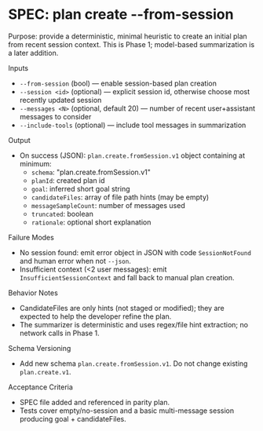 # SPEC: plan create --from-session

Purpose: provide a deterministic, minimal heuristic to create an initial plan from recent session context. This is Phase 1; model-based summarization is a later addition.

Inputs
- `--from-session` (bool) — enable session-based plan creation
- `--session <id>` (optional) — explicit session id, otherwise choose most recently updated session
- `--messages <N>` (optional, default 20) — number of recent user+assistant messages to consider
- `--include-tools` (optional) — include tool messages in summarization

Output
- On success (JSON): `plan.create.fromSession.v1` object containing at minimum:
  - `schema`: "plan.create.fromSession.v1"
  - `planId`: created plan id
  - `goal`: inferred short goal string
  - `candidateFiles`: array of file path hints (may be empty)
  - `messageSampleCount`: number of messages used
  - `truncated`: boolean
  - `rationale`: optional short explanation

Failure Modes
- No session found: emit error object in JSON with code `SessionNotFound` and human error when not `--json`.
- Insufficient context (<2 user messages): emit `InsufficientSessionContext` and fall back to manual plan creation.

Behavior Notes
- CandidateFiles are only hints (not staged or modified); they are expected to help the developer refine the plan.
- The summarizer is deterministic and uses regex/file hint extraction; no network calls in Phase 1.

Schema Versioning
- Add new schema `plan.create.fromSession.v1`. Do not change existing `plan.create.v1`.

Acceptance Criteria
- SPEC file added and referenced in parity plan.
- Tests cover empty/no-session and a basic multi-message session producing goal + candidateFiles.
